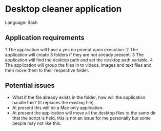 # Desktop cleaner application

Language: Bash

## Application requirements

1 The application will have a yes no prompt upon execution. 
2 The application will create 3 folders if they are not already present.
3 The application will find the desktop path and set the desktop path variable.
4 The application will group the files in to videos, images and text files and then move them to their respective folder.

## Potential issues

* What if the file already exists in the folder, how will the application handle this? (It replaces the existing file)
* At present this will be a Mac only application.
* At present the application will move all the desktop files to the same dir that the script is held, this is not an issue for me personally but some people may not like this.
